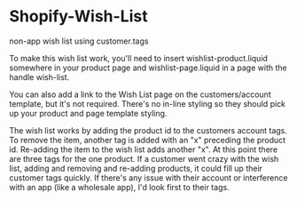 Shopify-Wish-List
=================

non-app wish list using customer.tags

To make this wish list work, you'll need to insert wishlist-product.liquid somewhere in your product page 
and wishlist-page.liquid in a page with the handle wish-list. 

You can also add a link to the Wish List page on the customers/account template, but it's not required. There's no 
in-line styling so they should pick up your product and page template styling.

The wish list works by adding the product id to the customers account tags. To remove the item, another tag is added 
with an "x" preceding the product id. Re-adding the item to the wish list adds another "x". At this point there are 
three tags for the one product. If a customer went crazy with the wish list, adding and removing and re-adding 
products, it could fill up their customer tags quickly. If there's any issue with their account or interference 
with an app (like a wholesale app), I'd look first to their tags.
